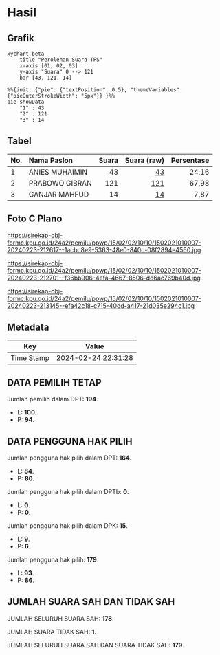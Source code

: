 # Hasil

## Grafik

```mermaid
xychart-beta
    title "Perolehan Suara TPS"
    x-axis [01, 02, 03]
    y-axis "Suara" 0 --> 121
    bar [43, 121, 14]
```

```mermaid
%%{init: {"pie": {"textPosition": 0.5}, "themeVariables": {"pieOuterStrokeWidth": "5px"}} }%%
pie showData
    "1" : 43
    "2" : 121
    "3" : 14
```

## Tabel

| No. | Nama Paslon    | Suara | Suara (raw) | Persentase |
|:--- |:-------------- | -----:| -----------:| ----------:|
| 1   | ANIES MUHAIMIN | 43    | [43][p-1]   | 24,16      |
| 2   | PRABOWO GIBRAN | 121   | [121][p-2]  | 67,98      |
| 3   | GANJAR MAHFUD  | 14    | [14][p-3]   | 7,87       |


[p-1]: https://github.com/gigit-pemilu/pemilu-2024-15-jambi/blob/main/pilpres/hitung-suara/sub/15-jambi/sub/02--merangin/sub/02-bangko/sub/1010-pasar-bangko/sub/007-tps/sub/paslon-1.txt
[p-2]: https://github.com/gigit-pemilu/pemilu-2024-15-jambi/blob/main/pilpres/hitung-suara/sub/15-jambi/sub/02--merangin/sub/02-bangko/sub/1010-pasar-bangko/sub/007-tps/sub/paslon-2.txt
[p-3]: https://github.com/gigit-pemilu/pemilu-2024-15-jambi/blob/main/pilpres/hitung-suara/sub/15-jambi/sub/02--merangin/sub/02-bangko/sub/1010-pasar-bangko/sub/007-tps/sub/paslon-3.txt

## Foto C Plano

https://sirekap-obj-formc.kpu.go.id/24a2/pemilu/ppwp/15/02/02/10/10/1502021010007-20240223-212617--1acbc8e9-5363-48e0-840c-08f2894e4560.jpg

https://sirekap-obj-formc.kpu.go.id/24a2/pemilu/ppwp/15/02/02/10/10/1502021010007-20240223-212701--f36bb906-4efa-4667-8506-dd6ac769b40d.jpg

https://sirekap-obj-formc.kpu.go.id/24a2/pemilu/ppwp/15/02/02/10/10/1502021010007-20240223-213145--efa42c18-c715-40dd-a417-21d035e294c1.jpg


## Metadata

| Key        | Value               |
| ---------- | ------------------- |
| Time Stamp | 2024-02-24 22:31:28 |


## DATA PEMILIH TETAP

Jumlah pemilih dalam DPT: **194**.
 * L: **100**.
 * P: **94**.

## DATA PENGGUNA HAK PILIH

Jumlah pengguna hak pilih dalam DPT: **164**.
 * L: **84**.
 * P: **80**.

Jumlah pengguna hak pilih dalam DPTb: **0**.
 * L: **0**.
 * P: **0**.

Jumlah pengguna hak pilih dalam DPK: **15**.
 * L: **9**.
 * P: **6**.

Jumlah pengguna hak pilih: **179**.
 * L: **93**.
 * P: **86**.

## JUMLAH SUARA SAH DAN TIDAK SAH

JUMLAH SELURUH SUARA SAH: **178**.

JUMLAH SUARA TIDAK SAH: **1**.

JUMLAH SELURUH SUARA SAH DAN SUARA TIDAK SAH: **179**.


